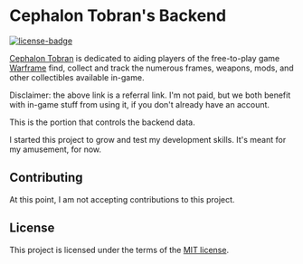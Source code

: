 # Cephalon Tobran's Backend

[![license-badge]][license]

[Cephalon Tobran][cephalon-tobran-org] is dedicated to aiding players of the free-to-play game [Warframe][warframe-referral] find, collect and track the numerous frames, weapons, mods, and other collectibles available in-game.

Disclaimer: the above link is a referral link. I'm not paid, but we both benefit with in-game stuff from using it, if you don't already have an account.

This is the portion that controls the backend data.

I started this project to grow and test my development skills. It's meant for my amusement, for now.

## Contributing

At this point, I am not accepting contributions to this project.

## License

This project is licensed under the terms of the [MIT license][license].

[warframe-referral]: https://www.warframe.com/signup?referrerId=5974e89e3ade7fff31557c7e (Warframe referral)
[cephalon-tobran-org]: https://github.com/CephalonTobran (Cephalon Tobran org on GitHub)
[license]: ./LICENSE (License)
[license-badge]: https://img.shields.io/github/license/CephalonTobran/backend?style=flat-square (License badge)
